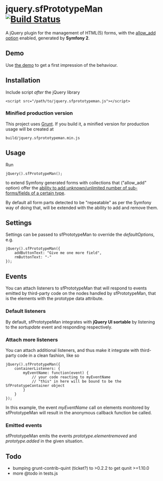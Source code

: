 # jquery.sfPrototypeMan [![Build Status](https://travis-ci.org/wiese/jquery-sfPrototypeMan.png?branch=master)](https://travis-ci.org/wiese/jquery-sfPrototypeMan)

A jQuery plugin for the management of HTML(5) forms, with the [allow_add option](http://symfony.com/doc/current/reference/forms/types/collection.html#allow-add) enabled, generated by **Symfony 2**.

## Demo
Use [the demo](http://wiese.github.io/jquery-sfPrototypeMan/demo/) to get a first impression of the behaviour.

## Installation

Include script *after* the jQuery library

    <script src="/path/to/jquery.sfprototypeman.js"></script>

### Minified production version

This project uses [Grunt](http://gruntjs.com/). If you build it, a minified version for production usage will be created at

    build/jquery.sfprototypeman.min.js

## Usage

Run

    jQuery().sfPrototypeMan();
to extend Symfony generated forms with collections that ("allow_add" option) offer the [ability to add unknown/unlimited number of sub-forms/fields of a certain type](http://symfony.com/doc/current/cookbook/form/form_collections.html#cookbook-form-collections-new-prototype).

By default all form parts detected to be "repeatable" as per the Symfony way of doing that, will be extended with the ability to add and remove them.

## Settings

Settings can be passed to sfPrototypeMan to override the *defaultOptions*, e.g.

    jQuery().sfPrototypeMan({
    	addButtonText: "Give me one more field",
    	rmButtonText: "-"
    });

## Events

You can attach listeners to sfPrototypeMan that will respond to events emitted by third-party code on the nodes handled by sfPrototypeMan, that is the elements with the prototype data attribute.

### Default listeners

By default, sfPrototypeMan integrates with **jQuery UI sortable** by listening to the *sortupdate* event and responding respectively.

### Attach more listeners

You can attach additional listeners, and thus make it integrate with third-party code in a clean fashion, like so

    jQuery().sfPrototypeMan({
    	containerListeners: {
    		myEventName: function(event) {
    			// your code reacting to myEventName
    			// "this" in here will be bound to be the SfPrototypeContainer object
    		}
    	}
    });
In this example, the event *myEventName* call on elements monitored by sfPrototypeMan will result in the anonymous callback function be called.

### Emitted events

sfPrototypeMan emits the events *prototype.elementremoved* and *prototype.added* in the given situation.

## Todo

* bumping grunt-contrib-quint (ticket?) to >0.2.2 to get qunit >=1.10.0
* more @todo in tests.js
